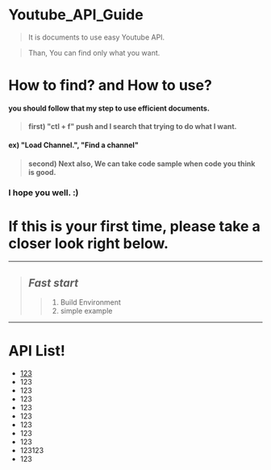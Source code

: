 # Youtube_API_Guide
> It is documents to use easy Youtube API.

> Than, You can find only what you want.

# How to find? and How to use?
#### you should follow that my step to use efficient documents.
>#### first) "ctl + f" push and I search that trying to do what I want.
#### ex) "Load Channel.", "Find a channel"
>#### second) Next also, We can take code sample when code you think is good.
### I hope you  well. :)

# If this is your first time, please take a closer look right below.

---
>## *Fast start*
>> 1. Build Environment
>> 2. simple example
---



# API List!
+ [123](https://123)
+ 123
+ 123
+ 123
+ 123
+ 123
+ 123
+ 123
+ 123
+ 123123
+ 123

